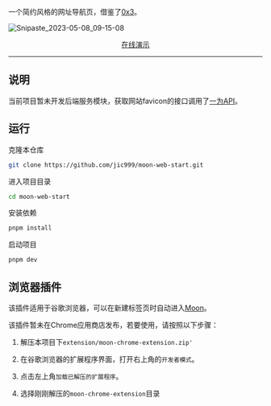 
一个简约风格的网址导航页，借鉴了[0x3](https://0x3.com/)。

![Snipaste_2023-05-08_09-15-08](https://static.bchend.cn/blog/Snipaste_2023-05-08_09-15-08.png)

<p align='center'>
<a href="https://moon-start.netlify.app/">在线演示</a>
</p>

---

## 说明

当前项目暂未开发后端服务模块，获取网站favicon的接口调用了[一为API](https://api.iowen.cn/)。

## 运行

克隆本仓库
```bash
git clone https://github.com/jic999/moon-web-start.git
```

进入项目目录
```bash
cd moon-web-start
```

安装依赖
```bash
pnpm install
```

启动项目
```bash
pnpm dev
```

## 浏览器插件

该插件适用于谷歌浏览器，可以在新建标签页时自动进入[Moon](https://moon-start.netlify.app/)。

该插件暂未在Chrome应用商店发布，若要使用，请按照以下步骤：

1. 解压本项目下`extension/moon-chrome-extension.zip'`

2. 在谷歌浏览器的扩展程序界面，打开右上角的`开发者模式`。

3. 点击左上角`加载已解压的扩展程序`。

4. 选择刚刚解压的`moon-chrome-extension`目录